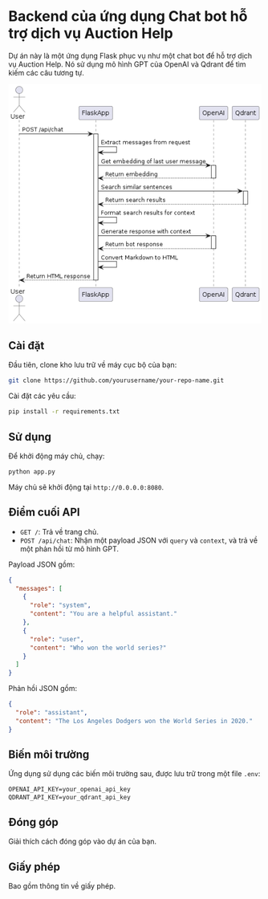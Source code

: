 # Backend của ứng dụng Chat bot hỗ trợ dịch vụ Auction Help

Dự án này là một ứng dụng Flask phục vụ như một chat bot để hỗ trợ dịch vụ Auction Help. Nó sử dụng mô hình GPT của OpenAI và Qdrant để tìm kiếm các câu tương tự.

![Sequence Diagram](sequence.png)

## Cài đặt

Đầu tiên, clone kho lưu trữ về máy cục bộ của bạn:

```sh
git clone https://github.com/yourusername/your-repo-name.git
```

Cài đặt các yêu cầu:

```sh
pip install -r requirements.txt
```

## Sử dụng

Để khởi động máy chủ, chạy:

```sh
python app.py
```

Máy chủ sẽ khởi động tại `http://0.0.0.0:8080`.

## Điểm cuối API

- `GET /`: Trả về trang chủ.
- `POST /api/chat`: Nhận một payload JSON với `query` và `context`, và trả về một phản hồi từ mô hình GPT.

Payload JSON gồm:

```json
{
  "messages": [
    {
      "role": "system",
      "content": "You are a helpful assistant."
    },
    {
      "role": "user",
      "content": "Who won the world series?"
    }
  ]
}
```

Phản hồi JSON gồm:

```json
{
  "role": "assistant",
  "content": "The Los Angeles Dodgers won the World Series in 2020."
}
```

## Biến môi trường

Ứng dụng sử dụng các biến môi trường sau, được lưu trữ trong một file `.env`:

```properties
OPENAI_API_KEY=your_openai_api_key
QDRANT_API_KEY=your_qdrant_api_key
```

## Đóng góp

Giải thích cách đóng góp vào dự án của bạn.

## Giấy phép

Bao gồm thông tin về giấy phép.